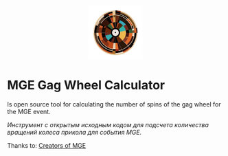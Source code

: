 <div style="text-align: center;">
<a href="https://kaayran.github.io/mge-gag-wheel-calculator/">
 <img src="./static/media/gag-wheel-calc-logo-without-bg.png" width="25%" height="25%"/>
 </a>
</div>

# MGE Gag Wheel Calculator

Is open source tool for calculating the number of spins of the gag wheel for the MGE event.

_Инструмент с открытым исходным кодом для подсчета количества вращений колеса прикола для события MGE._

Thanks to: [Creators of MGE][mge-family]

[mge-family]: https://mge.family/
